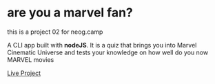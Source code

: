 # are you a marvel fan?

this is a project 02 for neog.camp

A CLI app built with **nodeJS**. It is a quiz that brings you into Marvel Cinematic Universe and tests your knowledge on how well do you now MARVEL movies

[Live Project](https://repl.it/@Shanmukh98/neog-project02?embed=1&output=1)
